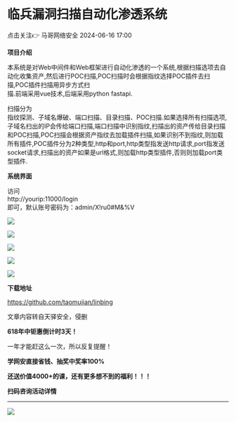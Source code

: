 #  临兵漏洞扫描自动化渗透系统   
点击关注👉  马哥网络安全   2024-06-16 17:00  
  
**项目介绍**  
  
本系统是对Web中间件和Web框架进行自动化渗透的一个系统,根据扫描选项去自动化收集资产,然后进行POC扫描,POC扫描时会根据指纹选择POC插件去扫描,POC插件扫描用异步方式扫  
描.前端采用vue技术,后端采用python fastapi.  
  
扫描分为  
指纹探测、子域名爆破、端口扫描、目录扫描、POC扫描.如果选择所有扫描选项,子域名扫出的IP会传给端口扫描,端口扫描中识别指纹,扫描出的资产传给目录扫描和POC扫描,POC扫描会根据资产指纹去加载插件扫描,如果识别不到指纹,则加载所有插件,POC插件分为2种类型,http和port,http类型指发送http请求,port指发送socket请求,扫描出的资产如果是url格式,则加载http类型插件,否则则加载port类型插件.  
  
**系统界面**  
  
访问   
http://yourip:11000/login   
即可，默认账号密码为：admin/X!ru0#M&%V  
  
![](https://mmbiz.qpic.cn/sz_mmbiz_png/WGmib8icxISlTMDbtz7aaHia1B9EOQqic27QtVNYgGZewIyKpfLQos3kurjr4Gichb93JjlWOD3zaEj0dsfO7emhGMA/640?wx_fmt=png&from=appmsg&wxfrom=13 "")  
  
![](https://mmbiz.qpic.cn/sz_mmbiz_png/WGmib8icxISlTMDbtz7aaHia1B9EOQqic27QiaH2V79NNCZ6DwYx9KxibM8YgunS8HXyAWYAKXYSibJsZRc567rExGzdA/640?wx_fmt=png&from=appmsg&tp=webp&wxfrom=5&wx_lazy=1&wx_co=1 "")  
  
![](https://mmbiz.qpic.cn/sz_mmbiz_png/WGmib8icxISlTMDbtz7aaHia1B9EOQqic27QkElwoHwwg5zf42mx8LNNjljO6bfsWw8tJgrbiaprn4L0ON82qYCicYQg/640?wx_fmt=png&from=appmsg&tp=webp&wxfrom=5&wx_lazy=1&wx_co=1 "")  
  
![](https://mmbiz.qpic.cn/sz_mmbiz_png/WGmib8icxISlTMDbtz7aaHia1B9EOQqic27QL3wfORauHopQlpD8viaSYsCQ4LGLIuQPibGic6JR7QU792iaz7dcq0xn0g/640?wx_fmt=png&from=appmsg&tp=webp&wxfrom=5&wx_lazy=1&wx_co=1 "")  
  
![](https://mmbiz.qpic.cn/sz_mmbiz_png/WGmib8icxISlTMDbtz7aaHia1B9EOQqic27QFP3TqW0YQPf8GQthxffy3WY87PicseuVe6KJaFedYh9egqXtrME1NFg/640?wx_fmt=png&from=appmsg&tp=webp&wxfrom=5&wx_lazy=1&wx_co=1 "")  
  
  
**下载地址**  
  
https://github.com/taomujian/linbing  
  
  
文章内容转自天驿安全，侵删  
  
  
  
  
  
**618年中钜惠倒计时3天！**  
  
一年才能赶这么一次，所以反复提醒！  
  
**学网安直接省钱、抽奖中奖率100%**  
  
**还送价值4000+的课，还有更多想不到的福利！！！**  
  
**扫码咨询活动详情**  
  
****  
  
![](https://mmbiz.qpic.cn/mmbiz_jpg/UkV8WB2qYAnbal6IhNW40RrKcBFzZCvm2nnIECLTpt6o21zsagPNFKkSV2YA6qzeXpBmVpZo7C6eSAiaXzKywiaw/640?wx_fmt=jpeg&from=appmsg "")  
  
